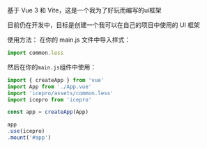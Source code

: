 基于 Vue 3 和 Vite，这是一个我为了好玩而编写的ui框架

目前仍在开发中，目标是创建一个我可以在自己的项目中使用的 UI 框架

使用方法： 在你的 main.js 文件中导入样式：
```javascript
import common.less
```
然后在你的`main.js`组件中使用：

```javascript
import { createApp } from 'vue'
import App from './App.vue'
import 'icepro/assets/common.less'
import icepro from 'icepro'

const app = createApp(App)

app
.use(icepro)
.mount('#app')
```
